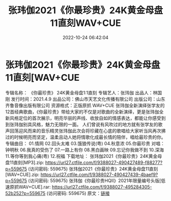 ﻿---
title: 张玮伽2021《你最珍贵》24K黄金母盘11直刻WAV+CUE
date: 2022-10-24 06:42:04
categories: WAV车载音乐、镜像
tags: 华语中文
---
# 张玮伽2021《你最珍贵》24K黄金母盘11直刻[WAV+CUE

专辑名称： 《你最珍贵》 24K黄金母盘1:1直刻
专辑艺人：张玮伽
出品人：林国刚
发行时间：2021.4.9
出品公司：佛山市天艺文化传播有限公司
出版公司：山东齐鲁音像出版有限公司
资源格式：正版原抓 WAV+CUE
张玮伽全新演绎张学友的12首经典歌曲，《你最珍贵》带给大家的不仅是对歌曲的全新演绎，更是张玮伽全新风格定位的首次展示，明亮华丽的声线、收放自如的情感表达，都能让你感受到到张玮伽别具风格，魅力无限的一面。
人们曾说有风吹过的地方就有张学友的歌声回荡迎风而来的音乐精灵张玮伽此次会将珍藏在心底的歌唱给大家听当风再次拂过的时候明亮而坚定，温柔且动人她将情歌化成最长情的陪伴，唱给最珍贵的你。
专辑曲目：
01.情网
02.回头太难
03.饿狼传说(粤)
04.秋意浓
05.你最珍贵 对唱：钟明秋
06.我真的受伤了
07.一路上有你
08.黑白画映
09.忘记你我做不到
10.深海
11.等你等到我心痛(粤)
12.祝福
下载地址：
张玮伽2021《你最珍贵》24K黄金母盘11直刻[MP3].zip: https://url27.ctfile.com/f/9388027-490427489-f88277?p=559675
(访问密码: 559675)
张玮伽2021《你最珍贵》24K黄金母盘11直刻[WAV+CUE].zip: https://url27.ctfile.com/f/9388027-490427439-4baef9?p=559675
(访问密码: 559675)
张玮伽《你最珍贵HQII》2021年限量编号头版[低速原抓WAV+CUE].rar: https://url27.ctfile.com/f/9388027-495284305-52b252?p=559675
(访问密码: 559675)
原文：[链接](https://blog.sina.com.cn/s/blog_1647c7e760103100w.html)
